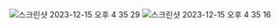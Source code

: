 ![스크린샷 2023-12-15 오후 4 35 29](https://github.com/Sk1palong/spring-review/assets/133875448/dbca2ebb-8048-4741-bac8-ea7d80dc7c26)
![스크린샷 2023-12-15 오후 4 35 16](https://github.com/Sk1palong/spring-review/assets/133875448/acf678c1-ed7f-480c-892e-1eae0d86d9f0)
